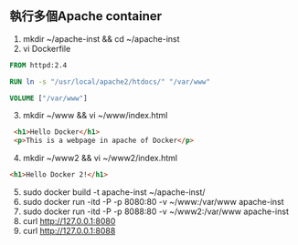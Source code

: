 ## 執行多個Apache container

1. mkdir ~/apache-inst && cd ~/apache-inst
2. vi Dockerfile

  ```dockerfile
  FROM httpd:2.4
  
  RUN ln -s "/usr/local/apache2/htdocs/" "/var/www"
  
  VOLUME ["/var/www"]
  ```
  
3. mkdir ~/www && vi ~/www/index.html
 
 ```html
  <h1>Hello Docker</h1>
  <p>This is a webpage in apache of Docker</p>
  ```

4. mkdir ~/www2 && vi ~/www2/index.html

  ```html
  <h1>Hello Docker 2!</h1>
  ```
  
5. sudo docker build -t apache-inst ~/apache-inst/
6. sudo docker run -itd -P -p 8080:80 -v ~/www:/var/www apache-inst
7. sudo docker run -itd -P -p 8088:80 -v ~/www2:/var/www apache-inst
8. curl http://127.0.0.1:8080
9. curl http://127.0.0.1:8088
